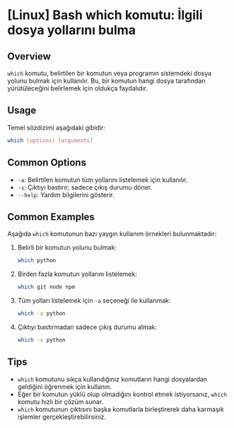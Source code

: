 # [Linux] Bash which komutu: İlgili dosya yollarını bulma

## Overview
`which` komutu, belirtilen bir komutun veya programın sistemdeki dosya yolunu bulmak için kullanılır. Bu, bir komutun hangi dosya tarafından yürütüleceğini belirlemek için oldukça faydalıdır.

## Usage
Temel sözdizimi aşağıdaki gibidir:

```bash
which [options] [arguments]
```

## Common Options
- `-a`: Belirtilen komutun tüm yollarını listelemek için kullanılır.
- `-s`: Çıktıyı bastırır; sadece çıkış durumu döner.
- `--help`: Yardım bilgilerini gösterir.

## Common Examples
Aşağıda `which` komutunun bazı yaygın kullanım örnekleri bulunmaktadır:

1. Belirli bir komutun yolunu bulmak:
   ```bash
   which python
   ```

2. Birden fazla komutun yollarını listelemek:
   ```bash
   which git node npm
   ```

3. Tüm yolları listelemek için `-a` seçeneği ile kullanmak:
   ```bash
   which -a python
   ```

4. Çıktıyı bastırmadan sadece çıkış durumu almak:
   ```bash
   which -s python
   ```

## Tips
- `which` komutunu sıkça kullandığınız komutların hangi dosyalardan geldiğini öğrenmek için kullanın.
- Eğer bir komutun yüklü olup olmadığını kontrol etmek istiyorsanız, `which` komutu hızlı bir çözüm sunar.
- `which` komutunun çıktısını başka komutlarla birleştirerek daha karmaşık işlemler gerçekleştirebilirsiniz.